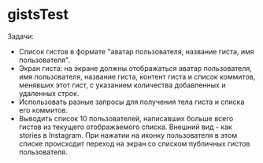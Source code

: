 # gistsTest

Задачи:
- Cписок гистов в формате "аватар пользователя, название гиста, имя пользователя".
- Экран гиста: на экране должны отображаться аватар пользователя, имя пользователя, название гиста, контент гиста и список коммитов, менявших этот гист, с указанием количества добавленных и удаленных строк.
- Использовать разные запросы для получения тела гиста и списка его коммитов.
- Выводить список 10 пользователей, написавших больше всего гистов из текущего отображаемого списка. Внешний вид - как stories в Instagram. При нажатии на иконку пользователя в этом списке происходит переход на экран со списком публичных гистов пользователя.
